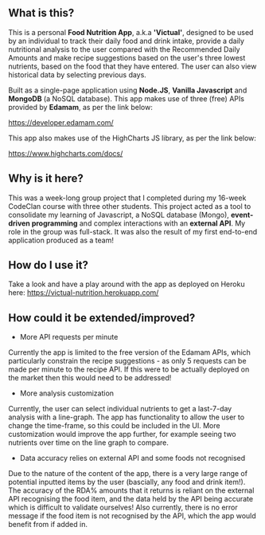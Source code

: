 ## What is this?

This is a personal **Food Nutrition App**, a.k.a **'Victual'**, designed to be used by an individual to track their daily food and drink intake, provide a daily nutritional analysis to the user compared with the Recommended Daily Amounts and make recipe suggestions based on the user's three lowest nutrients, based on the food that they have entered. The user can also view historical data by selecting previous days.

Built as a single-page application using **Node.JS**, **Vanilla Javascript** and **MongoDB** (a NoSQL database). This app makes use of three (free) APIs provided by **Edamam**, as per the link below:

https://developer.edamam.com/

This app also makes use of the HighCharts JS library, as per the link below:

https://www.highcharts.com/docs/

## Why is it here?

This was a week-long group project that I completed during my 16-week CodeClan course with three other students. This project acted as a tool to consolidate my learning of Javascript, a NoSQL database (Mongo), **event-driven programming** and complex interactions with an **external API**. My role in the group was full-stack. It was also the result of my first end-to-end application produced as a team!

## How do I use it?

Take a look and have a play around with the app as deployed on Heroku here:
https://victual-nutrition.herokuapp.com/

## How could it be extended/improved?

- More API requests per minute

Currently the app is limited to the free version of the Edamam APIs, which particularly constrain the recipe suggestions - as only 5 requests can be made per minute to the recipe API. If this were to be actually deployed on the market then this would need to be addressed!

- More analysis customization

Currently, the user can select individual nutrients to get a last-7-day analysis with a line-graph. The app has functionality to allow the user to change the time-frame, so this could be included in the UI. More customization would improve the app further, for example seeing two nutrients over time on the line graph to compare.

- Data accuracy relies on external API and some foods not recognised

Due to the nature of the content of the app, there is a very large range of potential inputted items by the user (bascially, any food and drink item!). The accuracy of the RDA% amounts that it returns is reliant on the external API recognising the food item, and the data held by the API being accurate which is difficult to validate ourselves! Also currently, there is no error message if the food item is not recognised by the API, which the app would benefit from if added in.












